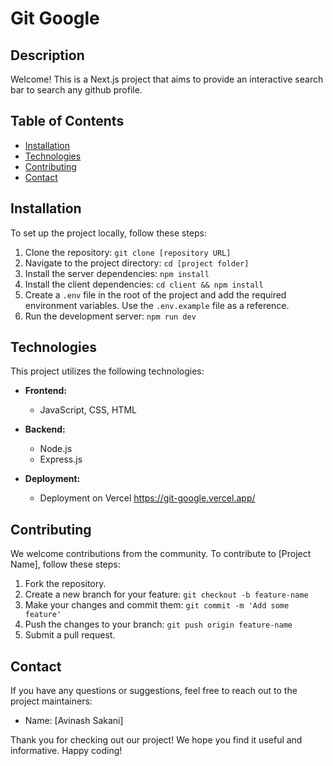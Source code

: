 # Git Google

## Description

Welcome! This is a Next.js project that aims to provide an interactive search bar to search any github profile.

## Table of Contents

- [Installation](#installation)
- [Technologies](#technologies)
- [Contributing](#contributing)
- [Contact](#contact)

## Installation

To set up the project locally, follow these steps:

1. Clone the repository: `git clone [repository URL]`
2. Navigate to the project directory: `cd [project folder]`
3. Install the server dependencies: `npm install`
4. Install the client dependencies: `cd client && npm install`
5. Create a `.env` file in the root of the project and add the required environment variables. Use the `.env.example` file as a reference.
6. Run the development server: `npm run dev`



## Technologies

This project utilizes the following technologies:

- **Frontend:**
  - JavaScript, CSS, HTML

- **Backend:**
  - Node.js
  - Express.js

- **Deployment:**
  - Deployment on Vercel https://git-google.vercel.app/

## Contributing

We welcome contributions from the community. To contribute to [Project Name], follow these steps:

1. Fork the repository.
2. Create a new branch for your feature: `git checkout -b feature-name`
3. Make your changes and commit them: `git commit -m 'Add some feature'`
4. Push the changes to your branch: `git push origin feature-name`
5. Submit a pull request.


## Contact

If you have any questions or suggestions, feel free to reach out to the project maintainers:

- Name: [Avinash Sakani]


Thank you for checking out our project! We hope you find it useful and informative. Happy coding!
